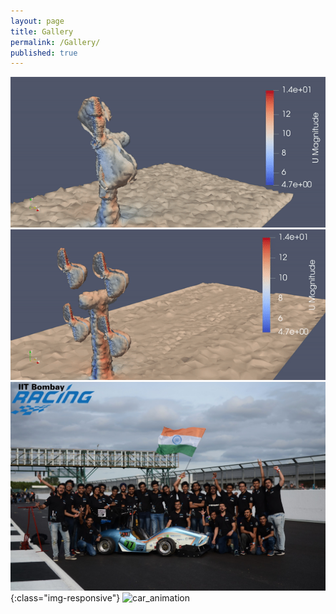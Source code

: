 ```yaml
---
layout: page
title: Gallery
permalink: /Gallery/
published: true
---
```

![single_animation](/assets/single_animation.gif)
![multi_animation](/assets/multi_animation.gif)
![team_photo.jpg](/assets/team_photo.jpg){:class="img-responsive"}
![car_animation](/assets/car_animation.gif)

